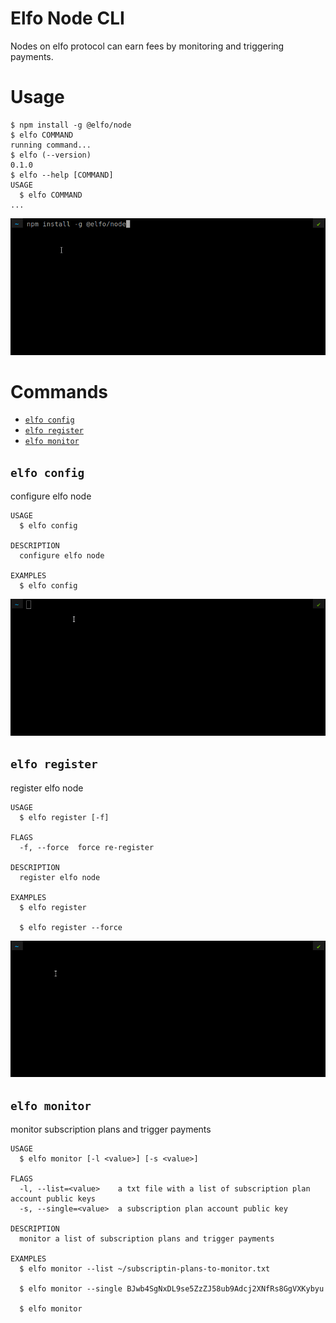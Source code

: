 # Elfo Node CLI
Nodes on elfo protocol can earn fees by monitoring and triggering payments.

# Usage
<!-- usage -->
```sh-session
$ npm install -g @elfo/node
$ elfo COMMAND
running command...
$ elfo (--version)
0.1.0
$ elfo --help [COMMAND]
USAGE
  $ elfo COMMAND
...
```
![Install cli](./images/install.gif "Installation")
<!-- usagestop -->
# Commands
<!-- commands -->
* [`elfo config`](#elfo-config)
* [`elfo register`](#elfo-register)
* [`elfo monitor`](#elfo-monitor)

## `elfo config`

configure elfo node

```
USAGE
  $ elfo config

DESCRIPTION
  configure elfo node

EXAMPLES
  $ elfo config
```
![Config node](./images/config.gif "Configure")

## `elfo register`

register elfo node

```
USAGE
  $ elfo register [-f]

FLAGS
  -f, --force  force re-register

DESCRIPTION
  register elfo node

EXAMPLES
  $ elfo register

  $ elfo register --force
```
![Register node](./images/register.gif "Register")

## `elfo monitor`

monitor subscription plans and trigger payments

```
USAGE
  $ elfo monitor [-l <value>] [-s <value>]

FLAGS
  -l, --list=<value>    a txt file with a list of subscription plan account public keys
  -s, --single=<value>  a subscription plan account public key

DESCRIPTION
  monitor a list of subscription plans and trigger payments

EXAMPLES
  $ elfo monitor --list ~/subscriptin-plans-to-monitor.txt

  $ elfo monitor --single BJwb4SgNxDL9se5ZzZJ58ub9Adcj2XNfRs8GgVXKybyu

  $ elfo monitor
```

<!-- commandsstop -->